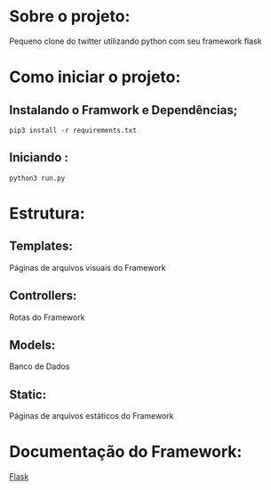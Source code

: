 # Sobre o projeto:

Pequeno clone do twitter utilizando python com seu framework flask


# Como iniciar o projeto:

## Instalando o Framwork e Dependências;
```
pip3 install -r requirements.txt
```
## Iniciando :

```
python3 run.py
```


# Estrutura:

## Templates:

Páginas de arquivos visuais do Framework

## Controllers:

Rotas do Framework

## Models:

Banco de Dados

## Static:

Páginas de arquivos estáticos do Framework

# Documentação do Framework:

[Flask](https://flask.palletsprojects.com/en/2.3.x/)
